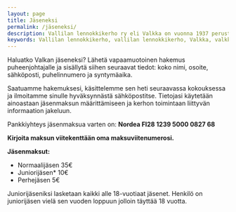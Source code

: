 ```yaml
---
layout: page
title: Jäseneksi
permalink: /jäseneksi/
description: Vallilan lennokkikerho ry eli Valkka on vuonna 1937 perustettu lennokkikerho, jonka laajassa jäsenistössä on lähes kaikki lennokkiluokat edustettuina.
keywords: Vallilan lennokkikerho, vallilan lennokkikerho, Valkka, valkka, Vallilan, vallilan, Lennokkikerho, lennokkikerho, lennokki, lennätys
---
```


Haluatko Valkan jäseneksi? Lähetä vapaamuotoinen hakemus puheenjohtajalle ja sisällytä siihen seuraavat tiedot: koko nimi, osoite, sähköposti, puhelinnumero ja syntymäaika.

Saatuamme hakemuksesi, käsittelemme sen heti seuraavassa kokouksessa ja ilmoitamme sinulle hyväksynnästä sähköpostitse. Tietojasi käytetään ainoastaan jäsenmaksun määrittämiseen ja kerhon toimintaan liittyvän informaation jakeluun.


Pankkiyhteys jäsenmaksua varten on: **Nordea FI28 1239 5000 0827 68**

**Kirjoita maksun viitekenttään oma maksuviitenumerosi.**
 

**Jäsenmaksut:**
* Normaalijäsen 35€
* Juniorijäsen* 10€
* Perhejäsen 5€

Juniorijäseniksi lasketaan kaikki alle 18-vuotiaat jäsenet. Henkilö on juniorijäsen vielä sen vuoden loppuun jolloin täyttää 18 vuotta.
